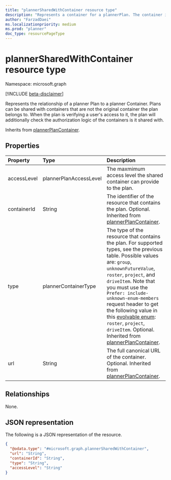 ```yaml
---
title: "plannerSharedWithContainer resource type"
description: "Represents a container for a plannerPlan. The container is a resource that specifies authorization rules and the lifetime of the plan."
author: "FarzadDaei"
ms.localizationpriority: medium
ms.prod: "planner"
doc_type: resourcePageType
---
```


# plannerSharedWithContainer resource type

Namespace: microsoft.graph

[!INCLUDE [beta-disclaimer](../../includes/beta-disclaimer.md)]

Represents the relationship of a planner Plan to a planner Container. Plans can be shared with containers that are not the original container the plan belongs to. When the plan is verifying a user's access to it, the plan will additionally check the authorization logic of the containers is it shared with.

Inherits from [plannerPlanContainer](plannerplancontainer.md).

## Properties
|Property|Type|Description|
|:---|:---|:---|
|accessLevel|plannerPlanAccessLevel|The maxmimum access level the shared container can provide to the plan.|
|containerId|String|The identifier of the resource that contains the plan. Optional. Inherited from [plannerPlanContainer](plannerplancontainer.md).|
|type|plannerContainerType|The type of the resource that contains the plan. For supported types, see the previous table. Possible values are: `group`, `unknownFutureValue`, `roster`, `project`, and `driveItem`. Note that you must use the `Prefer: include-unknown-enum-members` request header to get the following value in this [evolvable enum](/graph/best-practices-concept#handling-future-members-in-evolvable-enumerations): `roster`, `project`, `driveItem`. Optional. Inherited from [plannerPlanContainer](plannerplancontainer.md).|
|url|String|The full canonical URL of the container. Optional. Inherited from [plannerPlanContainer](plannerplancontainer.md).|

## Relationships
None.

## JSON representation
The following is a JSON representation of the resource.
<!-- {
  "blockType": "resource",
  "@odata.type": "microsoft.graph.plannerSharedWithContainer"
}
-->
``` json
{
  "@odata.type": "#microsoft.graph.plannerSharedWithContainer",
  "url": "String",
  "containerId": "String",
  "type": "String",
  "accessLevel": "String"
}
```

